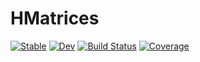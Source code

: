 # HMatrices

[![Stable](https://img.shields.io/badge/docs-stable-blue.svg)](https://maltezfaria.github.io/HMatrices.jl/stable)
[![Dev](https://img.shields.io/badge/docs-dev-blue.svg)](https://maltezfaria.github.io/HMatrices.jl/dev)
[![Build Status](https://github.com/maltezfaria/HMatrices.jl/workflows/CI/badge.svg)](https://github.com/maltezfaria/HMatrices.jl/actions)
[![Coverage](https://codecov.io/gh/maltezfaria/HMatrices.jl/branch/master/graph/badge.svg)](https://codecov.io/gh/maltezfaria/HMatrices.jl)
